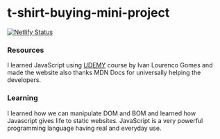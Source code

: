 # t-shirt-buying-mini-project
[![Netlify Status](https://api.netlify.com/api/v1/badges/635c056b-db64-4a97-96ba-adc72d9a3477/deploy-status)](https://app.netlify.com/sites/tshirt-buying-landing-page/deploys)

<h3>Resources</h3>
I learned JavaScript using <a href="www.udemy.com" >UDEMY</a> course by Ivan Lourenco Gomes and made the website also thanks MDN Docs for universally helping 
the developers.

<h3>Learning</h3>
I learned how we can manipulate DOM and BOM and learned how Javascript gives life to static websites.
JavaScript is a very powerful programming language having real and everyday use.
